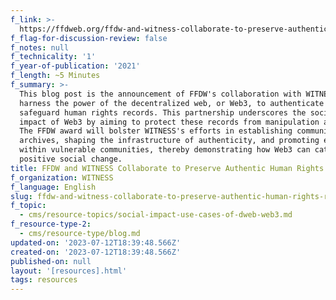```yaml
---
f_link: >-
  https://ffdweb.org/ffdw-and-witness-collaborate-to-preserve-authentic-human-rights-records/
f_flag-for-discussion-review: false
f_notes: null
f_technicality: '1'
f_year-of-publication: '2021'
f_length: ~5 Minutes
f_summary: >-
  This blog post is the announcement of FFDW's collaboration with WITNESS to
  harness the power of the decentralized web, or Web3, to authenticate and
  safeguard human rights records. This partnership underscores the societal
  impact of Web3 by aiming to protect these records from manipulation and loss.
  The FFDW award will bolster WITNESS's efforts in establishing community
  archives, shaping the infrastructure of authenticity, and promoting education
  within vulnerable communities, thereby demonstrating how Web3 can catalyze
  positive social change.
title: FFDW and WITNESS Collaborate to Preserve Authentic Human Rights Records
f_organization: WITNESS
f_language: English
slug: ffdw-and-witness-collaborate-to-preserve-authentic-human-rights-records
f_topic:
  - cms/resource-topics/social-impact-use-cases-of-dweb-web3.md
f_resource-type-2:
  - cms/resource-type/blog.md
updated-on: '2023-07-12T18:39:48.566Z'
created-on: '2023-07-12T18:39:48.566Z'
published-on: null
layout: '[resources].html'
tags: resources
---
```



